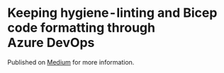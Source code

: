 # Keeping hygiene - linting and Bicep code formatting through Azure DevOps

Published on [Medium](https://medium.com/@gijsreijn/keeping-hygiene-linting-and-bicep-code-formatting-through-azure-devops-e0b4e83d9c61) for more information.